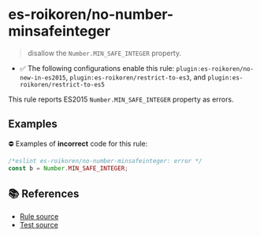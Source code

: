 # es-roikoren/no-number-minsafeinteger
> disallow the `Number.MIN_SAFE_INTEGER` property.

- ✅ The following configurations enable this rule: `plugin:es-roikoren/no-new-in-es2015`, `plugin:es-roikoren/restrict-to-es3`, and `plugin:es-roikoren/restrict-to-es5`

This rule reports ES2015 `Number.MIN_SAFE_INTEGER` property as errors.

## Examples

⛔ Examples of **incorrect** code for this rule:

```js
/*eslint es-roikoren/no-number-minsafeinteger: error */
const b = Number.MIN_SAFE_INTEGER;
```

## 📚 References

- [Rule source](https://github.com/roikoren755/eslint-plugin-es/blob/v1.0.1/src/rules/no-number-minsafeinteger.ts)
- [Test source](https://github.com/roikoren755/eslint-plugin-es/blob/v1.0.1/tests/src/rules/no-number-minsafeinteger.ts)
